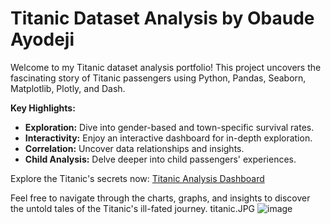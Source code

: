 # Titanic Dataset Analysis by Obaude Ayodeji

Welcome to my Titanic dataset analysis portfolio! This project uncovers the fascinating story of Titanic passengers using Python, Pandas, Seaborn, Matplotlib, Plotly, and Dash.

**Key Highlights:**
- **Exploration:** Dive into gender-based and town-specific survival rates.
- **Interactivity:** Enjoy an interactive dashboard for in-depth exploration.
- **Correlation:** Uncover data relationships and insights.
- **Child Analysis:** Delve deeper into child passengers' experiences.

Explore the Titanic's secrets now: [Titanic Analysis Dashboard](https://titanic-analysis-by-obaude-ayodeji.onrender.com/)

Feel free to navigate through the charts, graphs, and insights to discover the untold tales of the Titanic's ill-fated journey.
titanic.JPG
![image](https://github.com/OBAUDE95/Dashboards-for-Titanic-Dataset-Insights/assets/90180915/1a2ee602-6f87-4749-8204-d43d5bc8a341)
